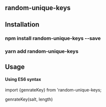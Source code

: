 ## random-unique-keys

## Installation

### npm install random-unique-keys --save

### yarn add random-unique-keys

## Usage

#### Using ES6 syntax

import {genrateKey} from 'random-unique-keys;

genrateKey(salt, length)
